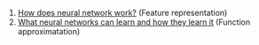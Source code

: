 
1. [How does neural network work?](https://www.youtube.com/watch?v=ILsA4nyG7I0&feature=emb_logo) (Feature representation)
2. [What neural networks can learn and how they learn it](https://end-to-end-machinelearning.teachable.com/courses/516029/lectures/9485279) (Function approximatation)

